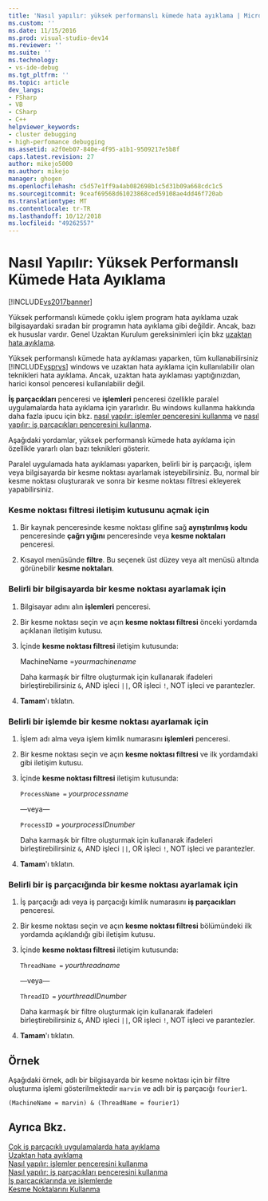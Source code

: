 ```yaml
---
title: 'Nasıl yapılır: yüksek performanslı kümede hata ayıklama | Microsoft Docs'
ms.custom: ''
ms.date: 11/15/2016
ms.prod: visual-studio-dev14
ms.reviewer: ''
ms.suite: ''
ms.technology:
- vs-ide-debug
ms.tgt_pltfrm: ''
ms.topic: article
dev_langs:
- FSharp
- VB
- CSharp
- C++
helpviewer_keywords:
- cluster debugging
- high-perfomance debugging
ms.assetid: a2f0eb07-840e-4f95-a1b1-9509217e5b8f
caps.latest.revision: 27
author: mikejo5000
ms.author: mikejo
manager: ghogen
ms.openlocfilehash: c5d57e1ff9a4ab082698b1c5d31b09a668cdc1c5
ms.sourcegitcommit: 9ceaf69568d61023868ced59108ae4dd46f720ab
ms.translationtype: MT
ms.contentlocale: tr-TR
ms.lasthandoff: 10/12/2018
ms.locfileid: "49262557"
---
```

# <a name="how-to-debug-on-a-high-performance-cluster"></a>Nasıl Yapılır: Yüksek Performanslı Kümede Hata Ayıklama
[!INCLUDE[vs2017banner](../includes/vs2017banner.md)]

Yüksek performanslı kümede çoklu işlem program hata ayıklama uzak bilgisayardaki sıradan bir programın hata ayıklama gibi değildir. Ancak, bazı ek hususlar vardır. Genel Uzaktan Kurulum gereksinimleri için bkz [uzaktan hata ayıklama](../debugger/remote-debugging.md).  
  
 Yüksek performanslı kümede hata ayıklaması yaparken, tüm kullanabilirsiniz [!INCLUDE[vsprvs](../includes/vsprvs-md.md)] windows ve uzaktan hata ayıklama için kullanılabilir olan teknikleri hata ayıklama. Ancak, uzaktan hata ayıklaması yaptığınızdan, harici konsol penceresi kullanılabilir değil.  
  
 **İş parçacıkları** penceresi ve **işlemleri** penceresi özellikle paralel uygulamalarda hata ayıklama için yararlıdır. Bu windows kullanma hakkında daha fazla ipucu için bkz. [nasıl yapılır: işlemler penceresini kullanma](http://msdn.microsoft.com/en-us/0207ce2f-8ceb-4fe7-b2b5-4dd35b035ed7) ve [nasıl yapılır: iş parçacıkları penceresini kullanma](../debugger/how-to-use-the-threads-window.md).  
  
 Aşağıdaki yordamlar, yüksek performanslı kümede hata ayıklama için özellikle yararlı olan bazı teknikleri gösterir.  
  
 Paralel uygulamada hata ayıklaması yaparken, belirli bir iş parçacığı, işlem veya bilgisayarda bir kesme noktası ayarlamak isteyebilirsiniz. Bu, normal bir kesme noktası oluşturarak ve sonra bir kesme noktası filtresi ekleyerek yapabilirsiniz.  
  
### <a name="to-open-the-breakpoint-filter-dialog-box"></a>Kesme noktası filtresi iletişim kutusunu açmak için  
  
1.  Bir kaynak penceresinde kesme noktası glifine sağ **ayrıştırılmış kodu** penceresinde **çağrı yığını** penceresinde veya **kesme noktaları** penceresi.  
  
2.  Kısayol menüsünde **filtre**. Bu seçenek üst düzey veya alt menüsü altında görünebilir **kesme noktaları**.  
  
### <a name="to-set-a-breakpoint-on-a-specific-computer"></a>Belirli bir bilgisayarda bir kesme noktası ayarlamak için  
  
1.  Bilgisayar adını alın **işlemleri** penceresi.  
  
2.  Bir kesme noktası seçin ve açın **kesme noktası filtresi** önceki yordamda açıklanan iletişim kutusu.  
  
3.  İçinde **kesme noktası filtresi** iletişim kutusunda:  
  
     MachineName =*yourmachinename*  
  
     Daha karmaşık bir filtre oluşturmak için kullanarak ifadeleri birleştirebilirsiniz `&`, AND işleci `||`, OR işleci `!`, NOT işleci ve parantezler.  
  
4.  **Tamam**'ı tıklatın.  
  
### <a name="to-set-a-breakpoint-on-a-specific-process"></a>Belirli bir işlemde bir kesme noktası ayarlamak için  
  
1.  İşlem adı alma veya işlem kimlik numarasını **işlemleri** penceresi.  
  
2.  Bir kesme noktası seçin ve açın **kesme noktası filtresi** ve ilk yordamdaki gibi iletişim kutusu.  
  
3.  İçinde **kesme noktası filtresi** iletişim kutusunda:  
  
     `ProcessName =`  *yourprocessname*  
  
     —veya—  
  
     `ProcessID =` *yourprocessIDnumber*  
  
     Daha karmaşık bir filtre oluşturmak için kullanarak ifadeleri birleştirebilirsiniz `&`, AND işleci `||`, OR işleci `!`, NOT işleci ve parantezler.  
  
4.  **Tamam**'ı tıklatın.  
  
### <a name="to-set-a-breakpoint-on-a-specific-thread"></a>Belirli bir iş parçacığında bir kesme noktası ayarlamak için  
  
1.  İş parçacığı adı veya iş parçacığı kimlik numarasını **iş parçacıkları** penceresi.  
  
2.  Bir kesme noktası seçin ve açın **kesme noktası filtresi** bölümündeki ilk yordamda açıklandığı gibi iletişim kutusu.  
  
3.  İçinde **kesme noktası filtresi** iletişim kutusunda:  
  
     `ThreadName =` *yourthreadname*  
  
     —veya—  
  
     `ThreadID =` *yourthreadIDnumber*  
  
     Daha karmaşık bir filtre oluşturmak için kullanarak ifadeleri birleştirebilirsiniz `&`, AND işleci `||`, OR işleci `!`, NOT işleci ve parantezler.  
  
4.  **Tamam**'ı tıklatın.  
  
## <a name="example"></a>Örnek  
 Aşağıdaki örnek, adlı bir bilgisayarda bir kesme noktası için bir filtre oluşturma işlemi gösterilmektedir `marvin` ve adlı bir iş parçacığı `fourier1`.  
  
```  
(MachineName = marvin) & (ThreadName = fourier1)  
```  
  
## <a name="see-also"></a>Ayrıca Bkz.  
 [Çok iş parçacıklı uygulamalarda hata ayıklama](../debugger/debug-multithreaded-applications-in-visual-studio.md)   
 [Uzaktan hata ayıklama](../debugger/remote-debugging.md)   
 [Nasıl yapılır: işlemler penceresini kullanma](http://msdn.microsoft.com/en-us/0207ce2f-8ceb-4fe7-b2b5-4dd35b035ed7)   
 [Nasıl yapılır: iş parçacıkları penceresini kullanma](../debugger/how-to-use-the-threads-window.md)   
 [İş parçacıklarında ve işlemlerde](http://msdn.microsoft.com/en-us/73d87480-9af3-4d1b-baf5-397d5d876ae6)   
 [Kesme Noktalarını Kullanma](../debugger/using-breakpoints.md)




